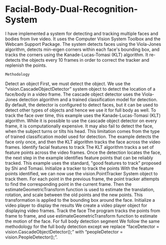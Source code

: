 # Facial-Body-Dual-Recognition-System

I have implemented a system for detecting and tracking multiple faces and bodies from live video. It uses the Computer Vision System Toolbox and the Webcam Support Package. The system detects faces using the Viola-Jones algorithm, detects min-eigen corners within each face's bounding box, and tracks the corners using the Kanade-Lucas-Tomasi (KLT) algorithm. It re-detects the objects every 10 frames in order to correct the tracker and replenish the points.

`Methodology`

Detect an object
First, we must detect the object. We use the “vision.CascadeObjectDetector” system object to detect the location of a face/body in a video frame. The cascade object detector uses the Viola-Jones detection algorithm and a trained classification model for detection. By default, the detector is configured to detect faces, but it can be used to detect other types of objects and hence we use it for full body as well.
To track the face over time, this example uses the Kanade-Lucas-Tomasi (KLT) algorithm. While it is possible to use the cascade object detector on every frame, it is computationally expensive. It may also fail to detect the face, when the subject turns or tilts his head. This limitation comes from the type of trained classification model used for detection. The example detects the face only once, and then the KLT algorithm tracks the face across the video frames.
Identify facial features to track
The KLT algorithm tracks a set of feature points across the video frames. Once the detection locates the face, the next step in the example identifies feature points that can be reliably tracked. This example uses the standard, "good features to track" proposed by Shi and Tomasi.
Initialize a tracker to track the points
With the feature points identified, we can now use the vision.PointTracker System object to track them. For each point in the previous frame, the point tracker attempts to find the corresponding point in the current frame. Then the estimateGeometricTransform function is used to estimate the translation, rotation, and scale between the old points and the new points. This transformation is applied to the bounding box around the face.
Initialize a video player to display the results
We create a video player object for displaying video frames.
Track the face
The program tracks the points from frame to frame, and use estimateGeometricTransform function to estimate the motion of the face.
For full body detection segment
We follow the same methodology for the full body detection except we replace “faceDetector = vision.CascadeObjectDetector();” with “peopleDetector = vision.PeopleDetector();”.
